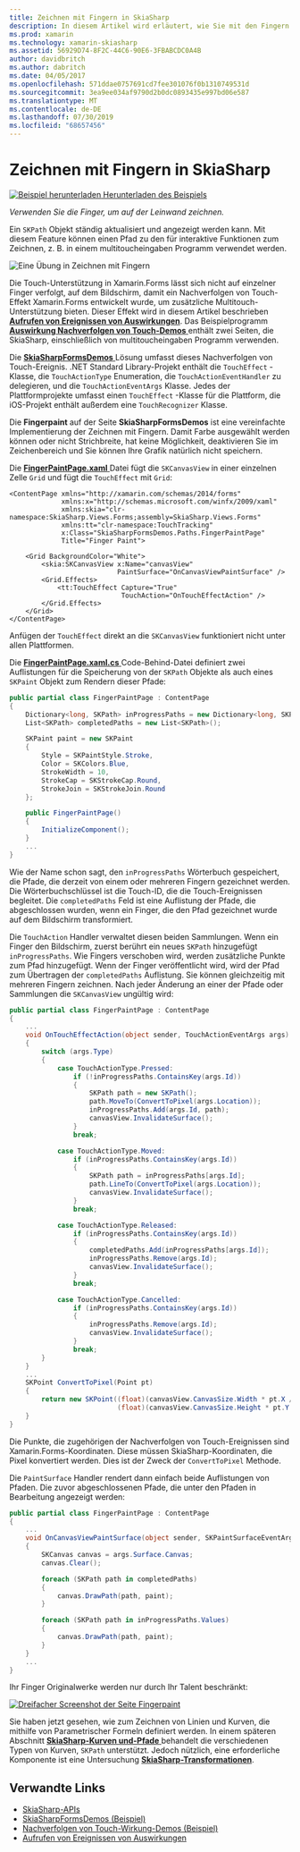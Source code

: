 ```yaml
---
title: Zeichnen mit Fingern in SkiaSharp
description: In diesem Artikel wird erläutert, wie Sie mit den Fingern zeichnen auf der Leinwand SkiaSharp in Xamarin.Forms-Anwendung, und dies mit Beispielcode veranschaulicht.
ms.prod: xamarin
ms.technology: xamarin-skiasharp
ms.assetid: 56929D74-8F2C-44C6-90E6-3FBABCDC0A4B
author: davidbritch
ms.author: dabritch
ms.date: 04/05/2017
ms.openlocfilehash: 571ddae0757691cd7fee301076f0b1310749531d
ms.sourcegitcommit: 3ea9ee034af9790d2b0dc0893435e997bd06e587
ms.translationtype: MT
ms.contentlocale: de-DE
ms.lasthandoff: 07/30/2019
ms.locfileid: "68657456"
---
```

# <a name="finger-painting-in-skiasharp"></a>Zeichnen mit Fingern in SkiaSharp

[![Beispiel herunterladen](~/media/shared/download.png) Herunterladen des Beispiels](https://docs.microsoft.com/samples/xamarin/xamarin-forms-samples/skiasharpforms-demos)

_Verwenden Sie die Finger, um auf der Leinwand zeichnen._

Ein `SKPath` Objekt ständig aktualisiert und angezeigt werden kann. Mit diesem Feature können einen Pfad zu den für interaktive Funktionen zum Zeichnen, z. B. in einem multitoucheingaben Programm verwendet werden.

![](finger-paint-images/fingerpaintsample.png "Eine Übung in Zeichnen mit Fingern")

Die Touch-Unterstützung in Xamarin.Forms lässt sich nicht auf einzelner Finger verfolgt, auf dem Bildschirm, damit ein Nachverfolgen von Touch-Effekt Xamarin.Forms entwickelt wurde, um zusätzliche Multitouch-Unterstützung bieten. Dieser Effekt wird in diesem Artikel beschrieben [ **Aufrufen von Ereignissen von Auswirkungen**](~/xamarin-forms/app-fundamentals/effects/touch-tracking.md). Das Beispielprogramm [ **Auswirkung Nachverfolgen von Touch-Demos** ](https://docs.microsoft.com/samples/xamarin/xamarin-forms-samples/effects-touchtrackingeffect/) enthält zwei Seiten, die SkiaSharp, einschließlich von multitoucheingaben Programm verwenden.

Die [ **SkiaSharpFormsDemos** ](https://docs.microsoft.com/samples/xamarin/xamarin-forms-samples/skiasharpforms-demos) Lösung umfasst dieses Nachverfolgen von Touch-Ereignis. .NET Standard Library-Projekt enthält die `TouchEffect` -Klasse, die `TouchActionType` Enumeration, die `TouchActionEventHandler` zu delegieren, und die `TouchActionEventArgs` Klasse. Jedes der Plattformprojekte umfasst einen `TouchEffect` -Klasse für die Plattform, die iOS-Projekt enthält außerdem eine `TouchRecognizer` Klasse.

Die **Fingerpaint** auf der Seite **SkiaSharpFormsDemos** ist eine vereinfachte Implementierung der Zeichnen mit Fingern. Damit Farbe ausgewählt werden können oder nicht Strichbreite, hat keine Möglichkeit, deaktivieren Sie im Zeichenbereich und Sie können Ihre Grafik natürlich nicht speichern.

Die [ **FingerPaintPage.xaml** ](https://github.com/xamarin/xamarin-forms-samples/blob/master/SkiaSharpForms/Demos/Demos/SkiaSharpFormsDemos/LinesAndPaths/FingerPaintPage.xaml) Datei fügt die `SKCanvasView` in einer einzelnen Zelle `Grid` und fügt die `TouchEffect` mit `Grid`:

```xaml
<ContentPage xmlns="http://xamarin.com/schemas/2014/forms"
             xmlns:x="http://schemas.microsoft.com/winfx/2009/xaml"
             xmlns:skia="clr-namespace:SkiaSharp.Views.Forms;assembly=SkiaSharp.Views.Forms"
             xmlns:tt="clr-namespace:TouchTracking"
             x:Class="SkiaSharpFormsDemos.Paths.FingerPaintPage"
             Title="Finger Paint">

    <Grid BackgroundColor="White">
        <skia:SKCanvasView x:Name="canvasView"
                           PaintSurface="OnCanvasViewPaintSurface" />
        <Grid.Effects>
            <tt:TouchEffect Capture="True"
                            TouchAction="OnTouchEffectAction" />
        </Grid.Effects>
    </Grid>
</ContentPage>
```

Anfügen der `TouchEffect` direkt an die `SKCanvasView` funktioniert nicht unter allen Plattformen.

Die [ **FingerPaintPage.xaml.cs** ](https://github.com/xamarin/xamarin-forms-samples/blob/master/SkiaSharpForms/Demos/Demos/SkiaSharpFormsDemos/LinesAndPaths/FingerPaintPage.xaml.cs) Code-Behind-Datei definiert zwei Auflistungen für die Speicherung von der `SKPath` Objekte als auch eines `SKPaint` Objekt zum Rendern dieser Pfade:

```csharp
public partial class FingerPaintPage : ContentPage
{
    Dictionary<long, SKPath> inProgressPaths = new Dictionary<long, SKPath>();
    List<SKPath> completedPaths = new List<SKPath>();

    SKPaint paint = new SKPaint
    {
        Style = SKPaintStyle.Stroke,
        Color = SKColors.Blue,
        StrokeWidth = 10,
        StrokeCap = SKStrokeCap.Round,
        StrokeJoin = SKStrokeJoin.Round
    };

    public FingerPaintPage()
    {
        InitializeComponent();
    }
    ...
}
```

Wie der Name schon sagt, den `inProgressPaths` Wörterbuch gespeichert, die Pfade, die derzeit von einem oder mehreren Fingern gezeichnet werden. Die Wörterbuchschlüssel ist die Touch-ID, die die Touch-Ereignissen begleitet. Die `completedPaths` Feld ist eine Auflistung der Pfade, die abgeschlossen wurden, wenn ein Finger, die den Pfad gezeichnet wurde auf dem Bildschirm transformiert.

Die `TouchAction` Handler verwaltet diesen beiden Sammlungen. Wenn ein Finger den Bildschirm, zuerst berührt ein neues `SKPath` hinzugefügt `inProgressPaths`. Wie Fingers verschoben wird, werden zusätzliche Punkte zum Pfad hinzugefügt. Wenn der Finger veröffentlicht wird, wird der Pfad zum Übertragen der `completedPaths` Auflistung. Sie können gleichzeitig mit mehreren Fingern zeichnen. Nach jeder Änderung an einer der Pfade oder Sammlungen die `SKCanvasView` ungültig wird:

```csharp
public partial class FingerPaintPage : ContentPage
{
    ...
    void OnTouchEffectAction(object sender, TouchActionEventArgs args)
    {
        switch (args.Type)
        {
            case TouchActionType.Pressed:
                if (!inProgressPaths.ContainsKey(args.Id))
                {
                    SKPath path = new SKPath();
                    path.MoveTo(ConvertToPixel(args.Location));
                    inProgressPaths.Add(args.Id, path);
                    canvasView.InvalidateSurface();
                }
                break;

            case TouchActionType.Moved:
                if (inProgressPaths.ContainsKey(args.Id))
                {
                    SKPath path = inProgressPaths[args.Id];
                    path.LineTo(ConvertToPixel(args.Location));
                    canvasView.InvalidateSurface();
                }
                break;

            case TouchActionType.Released:
                if (inProgressPaths.ContainsKey(args.Id))
                {
                    completedPaths.Add(inProgressPaths[args.Id]);
                    inProgressPaths.Remove(args.Id);
                    canvasView.InvalidateSurface();
                }
                break;

            case TouchActionType.Cancelled:
                if (inProgressPaths.ContainsKey(args.Id))
                {
                    inProgressPaths.Remove(args.Id);
                    canvasView.InvalidateSurface();
                }
                break;
        }
    }
    ...
    SKPoint ConvertToPixel(Point pt)
    {
        return new SKPoint((float)(canvasView.CanvasSize.Width * pt.X / canvasView.Width),
                           (float)(canvasView.CanvasSize.Height * pt.Y / canvasView.Height));
    }
}
```

Die Punkte, die zugehörigen der Nachverfolgen von Touch-Ereignissen sind Xamarin.Forms-Koordinaten. Diese müssen SkiaSharp-Koordinaten, die Pixel konvertiert werden. Dies ist der Zweck der `ConvertToPixel` Methode.

Die `PaintSurface` Handler rendert dann einfach beide Auflistungen von Pfaden. Die zuvor abgeschlossenen Pfade, die unter den Pfaden in Bearbeitung angezeigt werden:

```csharp
public partial class FingerPaintPage : ContentPage
{
    ...
    void OnCanvasViewPaintSurface(object sender, SKPaintSurfaceEventArgs args)
    {
        SKCanvas canvas = args.Surface.Canvas;
        canvas.Clear();

        foreach (SKPath path in completedPaths)
        {
            canvas.DrawPath(path, paint);
        }

        foreach (SKPath path in inProgressPaths.Values)
        {
            canvas.DrawPath(path, paint);
        }
    }
    ...
}
```

Ihr Finger Originalwerke werden nur durch Ihr Talent beschränkt:

[![](finger-paint-images/fingerpaint-small.png "Dreifacher Screenshot der Seite Fingerpaint")](finger-paint-images/fingerpaint-large.png#lightbox "dreifachen Screenshot der Seite Fingerpaint")

Sie haben jetzt gesehen, wie zum Zeichnen von Linien und Kurven, die mithilfe von Parametrischer Formeln definiert werden. In einem späteren Abschnitt [ **SkiaSharp-Kurven und-Pfade** ](../curves/index.md) behandelt die verschiedenen Typen von Kurven, `SKPath` unterstützt. Jedoch nützlich, eine erforderliche Komponente ist eine Untersuchung [ **SkiaSharp-Transformationen**](../transforms/index.md).

## <a name="related-links"></a>Verwandte Links

- [SkiaSharp-APIs](https://docs.microsoft.com/dotnet/api/skiasharp)
- [SkiaSharpFormsDemos (Beispiel)](https://docs.microsoft.com/samples/xamarin/xamarin-forms-samples/skiasharpforms-demos)
- [Nachverfolgen von Touch-Wirkung-Demos (Beispiel)](https://docs.microsoft.com/samples/xamarin/xamarin-forms-samples/effects-touchtrackingeffect/)
- [Aufrufen von Ereignissen von Auswirkungen](~/xamarin-forms/app-fundamentals/effects/touch-tracking.md)
